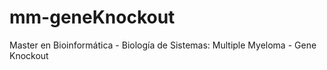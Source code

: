 # mm-geneKnockout
Master en Bioinformática - Biología de Sistemas: Multiple Myeloma - Gene Knockout
